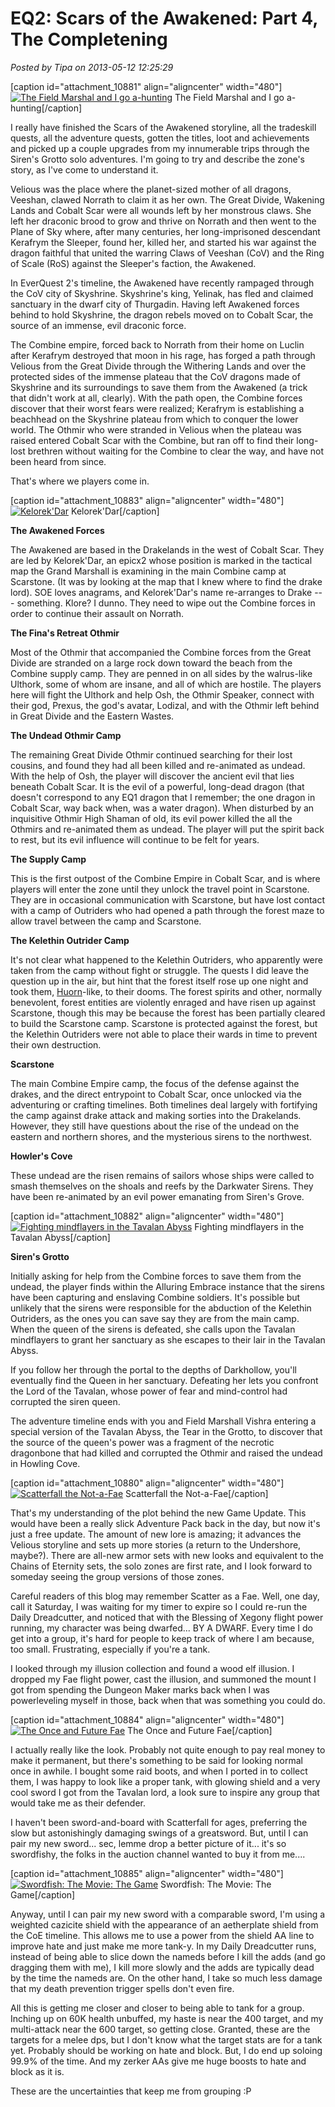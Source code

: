 # EQ2: Scars of the Awakened: Part 4, The Completening

*Posted by Tipa on 2013-05-12 12:25:29*

[caption id="attachment\_10881" align="aligncenter" width="480"][![The Field Marshal and I go a-hunting](../../../uploads/2013/05/EverQuest2-2013-05-11-16-20-26-34-480x429.jpg)](../../../uploads/2013/05/EverQuest2-2013-05-11-16-20-26-34.jpg) The Field Marshal and I go a-hunting[/caption]

I really have finished the Scars of the Awakened storyline, all the tradeskill quests, all the adventure quests, gotten the titles, loot and achievements and picked up a couple upgrades from my innumerable trips through the Siren's Grotto solo adventures. I'm going to try and describe the zone's story, as I've come to understand it.

Velious was the place where the planet-sized mother of all dragons, Veeshan, clawed Norrath to claim it as her own. The Great Divide, Wakening Lands and Cobalt Scar were all wounds left by her monstrous claws. She left her draconic brood to grow and thrive on Norrath and then went to the Plane of Sky where, after many centuries, her long-imprisoned descendant Kerafrym the Sleeper, found her, killed her, and started his war against the dragon faithful that united the warring Claws of Veeshan (CoV) and the Ring of Scale (RoS) against the Sleeper's faction, the Awakened.

In EverQuest 2's timeline, the Awakened have recently rampaged through the CoV city of Skyshrine. Skyshrine's king, Yelinak, has fled and claimed sanctuary in the dwarf city of Thurgadin. Having left Awakened forces behind to hold Skyshrine, the dragon rebels moved on to Cobalt Scar, the source of an immense, evil draconic force.

The Combine empire, forced back to Norrath from their home on Luclin after Kerafrym destroyed that moon in his rage, has forged a path through Velious from the Great Divide through the Withering Lands and over the protected sides of the immense plateau that the CoV dragons made of Skyshrine and its surroundings to save them from the Awakened (a trick that didn't work at all, clearly). With the path open, the Combine forces discover that their worst fears were realized; Kerafrym is establishing a beachhead on the Skyshrine plateau from which to conquer the lower world. The Othmir who were stranded in Velious when the plateau was raised entered Cobalt Scar with the Combine, but ran off to find their long-lost brethren without waiting for the Combine to clear the way, and have not been heard from since.

That's where we players come in.

[caption id="attachment\_10883" align="aligncenter" width="480"][![Kelorek'Dar](../../../uploads/2013/05/EverQuest2-2013-05-11-11-51-00-97-480x343.jpg)](../../../uploads/2013/05/EverQuest2-2013-05-11-11-51-00-97.jpg) Kelorek'Dar[/caption]

**The Awakened Forces**

The Awakened are based in the Drakelands in the west of Cobalt Scar. They are led by Kelorek'Dar, an epicx2 whose position is marked in the tactical map the Grand Marshall is examining in the main Combine camp at Scarstone. (It was by looking at the map that I knew where to find the drake lord). SOE loves anagrams, and Kelorek'Dar's name re-arranges to Drake --- something. Klore? I dunno. They need to wipe out the Combine forces in order to continue their assault on Norrath.

**The Fina's Retreat Othmir**

Most of the Othmir that accompanied the Combine forces from the Great Divide are stranded on a large rock down toward the beach from the Combine supply camp. They are penned in on all sides by the walrus-like Ulthork, some of whom are insane, and all of which are hostile. The players here will fight the Ulthork and help Osh, the Othmir Speaker, connect with their god, Prexus, the god's avatar, Lodizal, and with the Othmir left behind in Great Divide and the Eastern Wastes.

**The Undead Othmir Camp**

The remaining Great Divide Othmir continued searching for their lost cousins, and found they had all been killed and re-animated as undead. With the help of Osh, the player will discover the ancient evil that lies beneath Cobalt Scar. It is the evil of a powerful, long-dead dragon (that doesn't correspond to any EQ1 dragon that I remember; the one dragon in Cobalt Scar, way back when, was a water dragon). When disturbed by an inquisitive Othmir High Shaman of old, its evil power killed the all the Othmirs and re-animated them as undead. The player will put the spirit back to rest, but its evil influence will continue to be felt for years.

**The Supply Camp**

This is the first outpost of the Combine Empire in Cobalt Scar, and is where players will enter the zone until they unlock the travel point in Scarstone. They are in occasional communication with Scarstone, but have lost contact with a camp of Outriders who had opened a path through the forest maze to allow travel between the camp and Scarstone.

**The Kelethin Outrider Camp**

It's not clear what happened to the Kelethin Outriders, who apparently were taken from the camp without fight or struggle. The quests I did leave the question up in the air, but hint that the forest itself rose up one night and took them, [Huorn](http://en.wikipedia.org/wiki/Huorn)-like, to their dooms. The forest spirits and other, normally benevolent, forest entities are violently enraged and have risen up against Scarstone, though this may be because the forest has been partially cleared to build the Scarstone camp. Scarstone is protected against the forest, but the Kelethin Outriders were not able to place their wards in time to prevent their own destruction.

**Scarstone**

The main Combine Empire camp, the focus of the defense against the drakes, and the direct entrypoint to Cobalt Scar, once unlocked via the adventuring or crafting timelines. Both timelines deal largely with fortifying the camp against drake attack and making sorties into the Drakelands. However, they still have questions about the rise of the undead on the eastern and northern shores, and the mysterious sirens to the northwest.

**Howler's Cove**

These undead are the risen remains of sailors whose ships were called to smash themselves on the shoals and reefs by the Darkwater Sirens. They have been re-animated by an evil power emanating from Siren's Grove.

[caption id="attachment\_10882" align="aligncenter" width="480"][![Fighting mindflayers in the Tavalan Abyss](../../../uploads/2013/05/EverQuest2-2013-05-11-18-28-15-45-480x342.jpg)](../../../uploads/2013/05/EverQuest2-2013-05-11-18-28-15-45.jpg) Fighting mindflayers in the Tavalan Abyss[/caption]

**Siren's Grotto**

Initially asking for help from the Combine forces to save them from the undead, the player finds within the Alluring Embrace instance that the sirens have been capturing and enslaving Combine soldiers. It's possible but unlikely that the sirens were responsible for the abduction of the Kelethin Outriders, as the ones you can save say they are from the main camp. When the queen of the sirens is defeated, she calls upon the Tavalan mindflayers to grant her sanctuary as she escapes to their lair in the Tavalan Abyss.

If you follow her through the portal to the depths of Darkhollow, you'll eventually find the Queen in her sanctuary. Defeating her lets you confront the Lord of the Tavalan, whose power of fear and mind-control had corrupted the siren queen.

The adventure timeline ends with you and Field Marshall Vishra entering a special version of the Tavalan Abyss, the Tear in the Grotto, to discover that the source of the queen's power was a fragment of the necrotic dragonbone that had killed and corrupted the Othmir and raised the undead in Howling Cove.

[caption id="attachment\_10880" align="aligncenter" width="480"][![Scatterfall the Not-a-Fae](../../../uploads/2013/05/EverQuest2-2013-05-12-08-43-55-65-480x343.jpg)](../../../uploads/2013/05/EverQuest2-2013-05-12-08-43-55-65.jpg) Scatterfall the Not-a-Fae[/caption]

That's my understanding of the plot behind the new Game Update. This would have been a really slick Adventure Pack back in the day, but now it's just a free update. The amount of new lore is amazing; it advances the Velious storyline and sets up more stories (a return to the Undershore, maybe?). There are all-new armor sets with new looks and equivalent to the Chains of Eternity sets, the solo zones are first rate, and I look forward to someday seeing the group versions of those zones.

Careful readers of this blog may remember Scatter as a Fae. Well, one day, call it Saturday, I was waiting for my timer to expire so I could re-run the Daily Dreadcutter, and noticed that with the Blessing of Xegony flight power running, my character was being dwarfed... BY A DWARF. Every time I do get into a group, it's hard for people to keep track of where I am because, too small. Frustrating, especially if you're a tank.

I looked through my illusion collection and found a wood elf illusion. I dropped my Fae flight power, cast the illusion, and summoned the mount I got from spending the Dungeon Maker marks back when I was powerleveling myself in those, back when that was something you could do.

[caption id="attachment\_10884" align="aligncenter" width="480"][![The Once and Future Fae](../../../uploads/2013/05/EverQuest2-2013-05-11-18-13-42-82-480x342.jpg)](../../../uploads/2013/05/EverQuest2-2013-05-11-18-13-42-82.jpg) The Once and Future Fae[/caption]

I actually really like the look. Probably not quite enough to pay real money to make it permanent, but there's something to be said for looking normal once in awhile. I bought some raid boots, and when I ported in to collect them, I was happy to look like a proper tank, with glowing shield and a very cool sword I got from the Tavalan lord, a look sure to inspire any group that would take me as their defender.

I haven't been sword-and-board with Scatterfall for ages, preferring the slow but astonishingly damaging swings of a greatsword. But, until I can pair my new sword... sec, lemme drop a better picture of it... it's so swordfishy, the folks in the auction channel wanted to buy it from me....

[caption id="attachment\_10885" align="aligncenter" width="480"][![Swordfish: The Movie: The Game](../../../uploads/2013/05/EverQuest2-2013-05-12-09-04-59-33-480x294.jpg)](../../../uploads/2013/05/EverQuest2-2013-05-12-09-04-59-33.jpg) Swordfish: The Movie: The Game[/caption]

Anyway, until I can pair my new sword with a comparable sword, I'm using a weighted cazicite shield with the appearance of an aetherplate shield from the CoE timeline. This allows me to use a power from the shield AA line to improve hate and just make me more tank-y. In my Daily Dreadcutter runs, instead of being able to slice down the nameds before I kill the adds (and go dragging them with me), I kill more slowly and the adds are typically dead by the time the nameds are. On the other hand, I take so much less damage that my death prevention trigger spells don't even fire.

All this is getting me closer and closer to being able to tank for a group. Inching up on 60K health unbuffed, my haste is near the 400 target, and my multi-attack near the 600 target, so getting close. Granted, these are the targets for a melee dps, but I don't know what the target stats are for a tank yet. Probably should be working on hate and block. But, I do end up soloing 99.9% of the time. And my zerker AAs give me huge boosts to hate and block as it is.

These are the uncertainties that keep me from grouping :P

